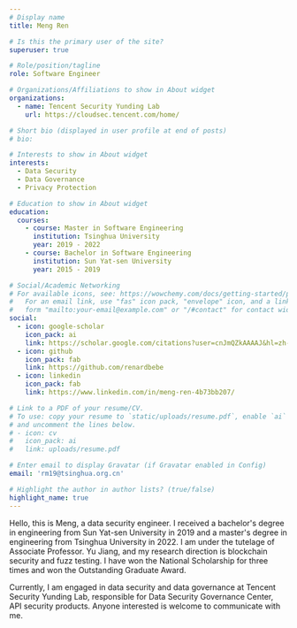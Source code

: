 ```yaml
---
# Display name
title: Meng Ren

# Is this the primary user of the site?
superuser: true

# Role/position/tagline
role: Software Engineer

# Organizations/Affiliations to show in About widget
organizations:
  - name: Tencent Security Yunding Lab
    url: https://cloudsec.tencent.com/home/

# Short bio (displayed in user profile at end of posts)
# bio: 

# Interests to show in About widget
interests:
  - Data Security
  - Data Governance
  - Privacy Protection

# Education to show in About widget
education:
  courses:
    - course: Master in Software Engineering
      institution: Tsinghua University
      year: 2019 - 2022
    - course: Bachelor in Software Engineering
      institution: Sun Yat-sen University
      year: 2015 - 2019

# Social/Academic Networking
# For available icons, see: https://wowchemy.com/docs/getting-started/page-builder/#icons
#   For an email link, use "fas" icon pack, "envelope" icon, and a link in the
#   form "mailto:your-email@example.com" or "/#contact" for contact widget.
social:
  - icon: google-scholar
    icon_pack: ai
    link: https://scholar.google.com/citations?user=cnJmQZkAAAAJ&hl=zh-CN
  - icon: github
    icon_pack: fab
    link: https://github.com/renardbebe
  - icon: linkedin
    icon_pack: fab
    link: https://www.linkedin.com/in/meng-ren-4b73bb207/

# Link to a PDF of your resume/CV.
# To use: copy your resume to `static/uploads/resume.pdf`, enable `ai` icons in `params.toml`,
# and uncomment the lines below.
# - icon: cv
#   icon_pack: ai
#   link: uploads/resume.pdf

# Enter email to display Gravatar (if Gravatar enabled in Config)
email: 'rm19@tsinghua.org.cn'

# Highlight the author in author lists? (true/false)
highlight_name: true
---
```


Hello, this is Meng, a data security engineer. I received a bachelor's degree in engineering from Sun Yat-sen University in 2019 and a master's degree in engineering from Tsinghua University in 2022. I am under the tutelage of Associate Professor. Yu Jiang, and my research direction is blockchain security and fuzz testing. I have won the National Scholarship for three times and won the Outstanding Graduate Award. 

Currently, I am engaged in data security and data governance at Tencent Security Yunding Lab, responsible for Data Security Governance Center, API security products. Anyone interested is welcome to communicate with me.

<!-- {{< icon name="download" pack="fas" >}} Download my {{< staticref "uploads/demo_resume.pdf" "newtab" >}}resumé{{< /staticref >}}. -->
